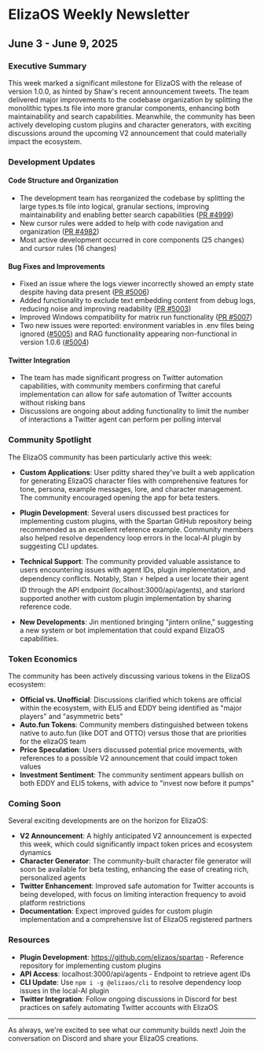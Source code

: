 # ElizaOS Weekly Newsletter
## June 3 - June 9, 2025

### Executive Summary

This week marked a significant milestone for ElizaOS with the release of version 1.0.0, as hinted by Shaw's recent announcement tweets. The team delivered major improvements to the codebase organization by splitting the monolithic types.ts file into more granular components, enhancing both maintainability and search capabilities. Meanwhile, the community has been actively developing custom plugins and character generators, with exciting discussions around the upcoming V2 announcement that could materially impact the ecosystem.

### Development Updates

#### Code Structure and Organization
- The development team has reorganized the codebase by splitting the large types.ts file into logical, granular sections, improving maintainability and enabling better search capabilities ([PR #4999](https://github.com/elizaos/eliza/pull/4999))
- New cursor rules were added to help with code navigation and organization ([PR #4982](https://github.com/elizaos/eliza/pull/4982))
- Most active development occurred in core components (25 changes) and cursor rules (16 changes)

#### Bug Fixes and Improvements
- Fixed an issue where the logs viewer incorrectly showed an empty state despite having data present ([PR #5006](https://github.com/elizaos/eliza/pull/5006))
- Added functionality to exclude text embedding content from debug logs, reducing noise and improving readability ([PR #5003](https://github.com/elizaos/eliza/pull/5003))
- Improved Windows compatibility for matrix run functionality ([PR #5007](https://github.com/elizaos/eliza/pull/5007))
- Two new issues were reported: environment variables in .env files being ignored ([#5005](https://github.com/elizaos/eliza/issues/5005)) and RAG functionality appearing non-functional in version 1.0.6 ([#5004](https://github.com/elizaos/eliza/issues/5004))

#### Twitter Integration
- The team has made significant progress on Twitter automation capabilities, with community members confirming that careful implementation can allow for safe automation of Twitter accounts without risking bans
- Discussions are ongoing about adding functionality to limit the number of interactions a Twitter agent can perform per polling interval

### Community Spotlight

The ElizaOS community has been particularly active this week:

- **Custom Applications**: User pditty shared they've built a web application for generating ElizaOS character files with comprehensive features for tone, persona, example messages, lore, and character management. The community encouraged opening the app for beta testers.

- **Plugin Development**: Several users discussed best practices for implementing custom plugins, with the Spartan GitHub repository being recommended as an excellent reference example. Community members also helped resolve dependency loop errors in the local-AI plugin by suggesting CLI updates.

- **Technical Support**: The community provided valuable assistance to users encountering issues with agent IDs, plugin implementation, and dependency conflicts. Notably, Stan ⚡ helped a user locate their agent ID through the API endpoint (localhost:3000/api/agents), and starlord supported another with custom plugin implementation by sharing reference code.

- **New Developments**: Jin mentioned bringing "jintern online," suggesting a new system or bot implementation that could expand ElizaOS capabilities.

### Token Economics

The community has been actively discussing various tokens in the ElizaOS ecosystem:

- **Official vs. Unofficial**: Discussions clarified which tokens are official within the ecosystem, with ELI5 and EDDY being identified as "major players" and "asymmetric bets"
- **Auto.fun Tokens**: Community members distinguished between tokens native to auto.fun (like DOT and OTTO) versus those that are priorities for the elizaOS team
- **Price Speculation**: Users discussed potential price movements, with references to a possible V2 announcement that could impact token values
- **Investment Sentiment**: The community sentiment appears bullish on both EDDY and ELI5 tokens, with advice to "invest now before it pumps"

### Coming Soon

Several exciting developments are on the horizon for ElizaOS:

- **V2 Announcement**: A highly anticipated V2 announcement is expected this week, which could significantly impact token prices and ecosystem dynamics
- **Character Generator**: The community-built character file generator will soon be available for beta testing, enhancing the ease of creating rich, personalized agents
- **Twitter Enhancement**: Improved safe automation for Twitter accounts is being developed, with focus on limiting interaction frequency to avoid platform restrictions
- **Documentation**: Expect improved guides for custom plugin implementation and a comprehensive list of ElizaOS registered partners

### Resources

- **Plugin Development**: https://github.com/elizaos/spartan - Reference repository for implementing custom plugins
- **API Access**: localhost:3000/api/agents - Endpoint to retrieve agent IDs
- **CLI Update**: Use `npm i -g @elizaos/cli` to resolve dependency loop issues in the local-AI plugin
- **Twitter Integration**: Follow ongoing discussions in Discord for best practices on safely automating Twitter accounts with ElizaOS

---

As always, we're excited to see what our community builds next! Join the conversation on Discord and share your ElizaOS creations.